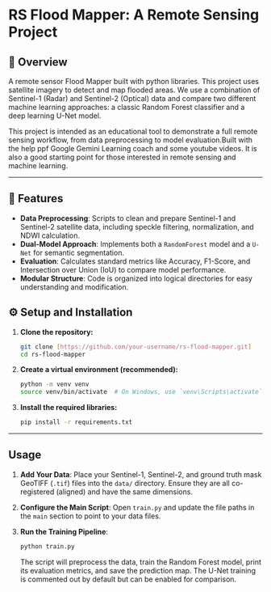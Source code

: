 # RS Flood Mapper: A Remote Sensing Project

## 📖 Overview

A remote sensor Flood Mapper built with python libraries. This project uses satellite imagery to detect and map flooded areas. We use a combination of Sentinel-1 (Radar) and Sentinel-2 (Optical) data and compare two different machine learning approaches: a classic Random Forest classifier and a deep learning U-Net model.

This project is intended as an educational tool to demonstrate a full remote sensing workflow, from data preprocessing to model evaluation.Built with the help ppf Google Gemini Learning coach and some youtube videos. It is also a good starting point for those interested in remote sensing and machine learning.

---

## 🚀 Features

- **Data Preprocessing**: Scripts to clean and prepare Sentinel-1 and Sentinel-2 satellite data, including speckle filtering, normalization, and NDWI calculation.
- **Dual-Model Approach**: Implements both a `RandomForest` model and a `U-Net` for semantic segmentation.
- **Evaluation**: Calculates standard metrics like Accuracy, F1-Score, and Intersection over Union (IoU) to compare model performance.
- **Modular Structure**: Code is organized into logical directories for easy understanding and modification.

## ⚙️ Setup and Installation

1. **Clone the repository:**

   ```bash
   git clone [https://github.com/your-username/rs-flood-mapper.git]
   cd rs-flood-mapper
   ```

2. **Create a virtual environment (recommended):**

   ```bash
   python -m venv venv
   source venv/bin/activate  # On Windows, use `venv\Scripts\activate`
   ```

3. **Install the required libraries:**

   ```bash
   pip install -r requirements.txt
   ```

---

## Usage

1. **Add Your Data**: Place your Sentinel-1, Sentinel-2, and ground truth mask GeoTIFF (`.tif`) files into the `data/` directory. Ensure they are all co-registered (aligned) and have the same dimensions.

2. **Configure the Main Script**: Open `train.py` and update the file paths in the `main` section to point to your data files.

3. **Run the Training Pipeline**:

   ```bash
   python train.py
   ```

   The script will preprocess the data, train the Random Forest model, print its evaluation metrics, and save the prediction map. The U-Net training is commented out by default but can be enabled for comparison.

